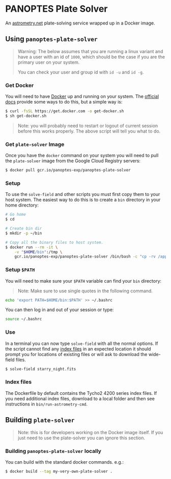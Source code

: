 PANOPTES Plate Solver
=====================

An [astrometry.net](http://astrometry.net/) plate-solving service wrapped up in a Docker image.

## Using `panoptes-plate-solver`

> Warning: The below assumes that you are running a linux variant and have a user with an id of `1000`, which should be the case if you are the primary user on your system.
>
> You can check your user and group id with `id -u` and `id -g`.

### Get Docker

You will need to have [Docker](https://www.docker.com) up and running on your system.
The [official docs](https://www.docker.com/get-started) provide some ways to do this, but a simple
way is:

```bash
$ curl -fsSL https://get.docker.com -o get-docker.sh
$ sh get-docker.sh
```

> Note: you will probably need to restart or logout of current session before this works properly. The above script will tell you what to do.

### Get `plate-solver` Image

Once you have the `docker` command on your system you will need to pull the `plate-solver`
image from the Google Cloud Registry servers:

```bash
$ docker pull gcr.io/panoptes-exp/panoptes-plate-solver
```

### Setup

To use the `solve-field` and other scripts you must first copy them to your host system. The easiest
way to do this is to create a `bin` directory in your home directory:

```bash
# Go home
$ cd

# Create bin dir
$ mkdir -p ~/bin

# Copy all the binary files to host system.
$ docker run --rm -it \
    -v "$HOME/bin":/tmp \
    gcr.io/panoptes-exp/panoptes-plate-solver /bin/bash -c "cp -rv /app/* /tmp/"
```

### Setup `$PATH`

You will need to make sure your `$PATH` variable can find your `bin` directory:

> Note: Make sure to use single quotes in the following command.

```bash
echo 'export PATH=$HOME/bin:$PATH' >> ~/.bashrc
```

You can then log in and out of your session or type:

```bash
source ~/.bashrc
```

### Use

In a terminal you can now type `solve-field` with all the normal options. If the script cannot find
any [index files](http://astrometry.net/doc/readme.html#getting-index-files)
in an expected location it should prompt you for locations of existing files or will ask to download
the wide-field files.

```bash
$ solve-field starry_night.fits
```

### Index files

The Dockerfile by default contains the Tycho2 4200 series index files. If you need additional index
files, download to a local folder and then see instructions in
`bin/run-astrometry-cmd`.

## Building `plate-solver`

> Note: this is for developers working on the Docker image itself. If you just need to use the plate-solver you can ignore this section.

### Building `panoptes-plate-solver` locally

You can build with the standard docker commands. e.g.:

```bash
$ docker build --tag my-very-own-plate-solver .
```
